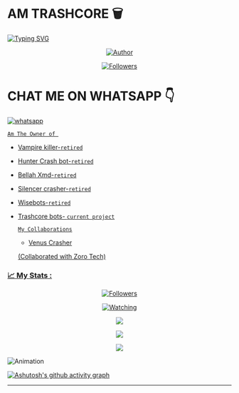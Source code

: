 # AM TRASHCORE 🗑️ 

<a href="https://git.io/typing-svg"><img src="https://readme-typing-svg.demolab.com?font=Black+Ops+One&size=50&pause=1000&color=1BAFBAFF&center=true&width=910&height=100&lines=THANKS FOR FOLLOWING +ME-ON;MY+GITHUB+NEW+ACCOUNT;JOINED+14.10.2024" alt="Typing SVG" /></a>




<p align="center">
<a href="https://github.com/Tennor-modz"><img title="Author" src="https://files.catbox.moe/fg4yl8.jpg?style=for-the-badge&logo=github"></a>


  <p align="center">
<a href="https://github.com/Tennor-modz/followers"><img title="Followers" src="https://img.shields.io/github/followers/Tennor-modz?color=blue&style=flat-square"></a>

# CHAT ME ON WHATSAPP 👇    
<a aria-label="Join our chats" href="https://wa.me/254703726139?text=Hi!! `Trashcore boss` Sir, I need Your Help" target="_blank">
    <img alt="whatsapp" src="https://img.shields.io/badge/Giddy%20Tennor-25D366?style=for-the-badge&logo=whatsapp&logoColor=white" />
</p>


`Am The Owner of `

* Vampire killer-`retired`
* Hunter Crash bot-`retired`
* Bellah Xmd-`retired`
* Silencer crasher-`retired`
* Wisebots-`retired`
* Trashcore bots- `current project`


  `My Collaborations`
  * Venus Crasher
  
  (Collaborated with Zoro Tech)




### 📈 My Stats :
<p align="center"><a href="https://github.com/mhd227-ne/followers"><img title="Followers" src="https://img.shields.io/github/followers/Tennor-modz?color=red&style=flat-square"></a></p>
<p align="center"><a href="https://komarev.com/ghpvc/?username=Tennor-modz&color=blue&style=flat-square&label=Profile+Views"><img title="Watching" src="https://komarev.com/ghpvc/?username=Tennor-modz&color=green&style=flat-square&label=Profile+View"></a>
</p>
<p align="center"><a href="https://github.com/Tennor-modz"><img src="https://github-readme-stats.vercel.app/api?username=Tennor-modz&show_icons=true&theme=radical"></a></p>
<p align="center"><a href="https://github.com/Tennor-modz"><img src="https://github-readme-stats.vercel.app/api/top-langs/?username=salmanytofficial&theme=radical&layout=compact"></a></p>
<p align="center"><a href="https://github.com/Tennor-modz"><img src="https://streak-stats.demolab.com/?user=salmanytofficial&theme=radical"></a></p>

 ![Animation](https://raw.githubusercontent.com/salmanytofficial/salmanytofficial/output/github-contribution-grid-snake-dark.svg)

[![Ashutosh's github activity graph](https://github-readme-activity-graph.vercel.app/graph?username=salmanytofficial&bg_color=000000&color=9e4c98&line=9e4c98&point=403d3d&area=true&hide_border=true)](https://github.com/ashutosh00710/github-readme-activity-graph)

---


